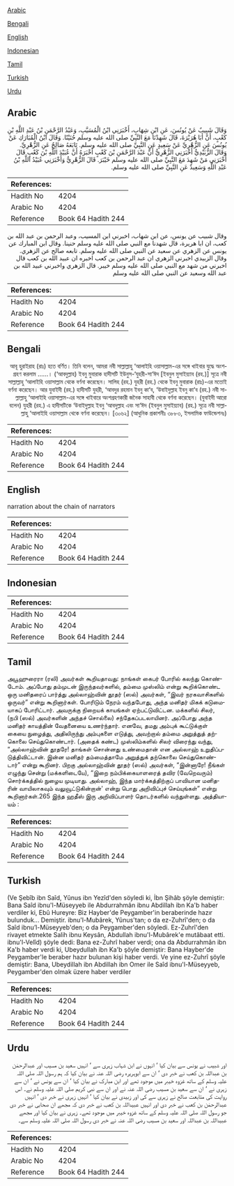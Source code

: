 [Arabic](#arabic)

[Bengali](#bengali)

[English](#english)

[Indonesian](#indonesian)

[Tamil](#tamil)

[Turkish](#turkish)

[Urdu](#urdu)

## Arabic


<div dir="rtl" lang="ar" style={{fontSize:'larger',backgroundColor:'#f8f9fa',padding:20}}>
وَقَالَ شَبِيبٌ عَنْ يُونُسَ، عَنِ ابْنِ شِهَابٍ، أَخْبَرَنِي ابْنُ الْمُسَيَّبِ، وَعَبْدُ الرَّحْمَنِ بْنُ عَبْدِ اللَّهِ بْنِ كَعْبٍ، أَنَّ أَبَا هُرَيْرَةَ، قَالَ شَهِدْنَا مَعَ النَّبِيِّ صلى الله عليه وسلم حُنَيْنًا‏.‏ وَقَالَ ابْنُ الْمُبَارَكِ عَنْ يُونُسَ عَنِ الزُّهْرِيِّ عَنْ سَعِيدٍ عَنِ النَّبِيِّ صلى الله عليه وسلم‏.‏ تَابَعَهُ صَالِحٌ عَنِ الزُّهْرِيِّ‏.‏ وَقَالَ الزُّبَيْدِيُّ أَخْبَرَنِي الزُّهْرِيُّ أَنَّ عَبْدَ الرَّحْمَنِ بْنَ كَعْبٍ أَخْبَرَهُ أَنَّ عُبَيْدَ اللَّهِ بْنَ كَعْبٍ قَالَ أَخْبَرَنِي مَنْ شَهِدَ مَعَ النَّبِيِّ صلى الله عليه وسلم خَيْبَرَ‏.‏ قَالَ الزُّهْرِيُّ وَأَخْبَرَنِي عُبَيْدُ اللَّهِ بْنُ عَبْدِ اللَّهِ وَسَعِيدٌ عَنِ النَّبِيِّ صلى الله عليه وسلم‏.‏
</div>
<div style={{backgroundColor:'#f8f9fa',padding:20, marginBottom: 10}}><table> <thead> <tr> <th>References:</th> <th></th> </tr> </thead> <tbody><tr><td>Hadith No</td><td>4204</td></tr><tr><td>Arabic No</td><td>4204</td></tr><tr><td>Reference</td><td>Book 64 Hadith 244</td></tr></tbody></table></div>


<div dir="rtl" lang="ar" style={{fontSize:'larger',backgroundColor:'#f8f9fa',padding:20}}>
وقال شبيب عن يونس، عن ابن شهاب، اخبرني ابن المسيب، وعبد الرحمن بن عبد الله بن كعب، ان ابا هريرة، قال شهدنا مع النبي صلى الله عليه وسلم حنينا. وقال ابن المبارك عن يونس عن الزهري عن سعيد عن النبي صلى الله عليه وسلم. تابعه صالح عن الزهري. وقال الزبيدي اخبرني الزهري ان عبد الرحمن بن كعب اخبره ان عبيد الله بن كعب قال اخبرني من شهد مع النبي صلى الله عليه وسلم خيبر. قال الزهري واخبرني عبيد الله بن عبد الله وسعيد عن النبي صلى الله عليه وسلم
</div>
<div style={{backgroundColor:'#f8f9fa',padding:20, marginBottom: 10}}><table> <thead> <tr> <th>References:</th> <th></th> </tr> </thead> <tbody><tr><td>Hadith No</td><td>4204</td></tr><tr><td>Arabic No</td><td>4204</td></tr><tr><td>Reference</td><td>Book 64 Hadith 244</td></tr></tbody></table></div>

## Bengali


<div dir="rtl" lang="bn" style={{fontSize:'larger',backgroundColor:'#f8f9fa',padding:20}}>
আবূ হুরাইরাহ (রাঃ) হতে বর্ণিত। তিনি বলেন, আমরা নবী সাল্লাল্লাহু ‘আলাইহি ওয়াসাল্লাম-এর সঙ্গে খাইবার যুদ্ধে অংশগ্রহণ করলাম ......। (‘আবদুল্লাহ) ইবনু মুবারাক হাদীসটি ইউনুস-‘যুহরী-সা‘ঈদ [ইবনুল মুসাইয়্যাব (রহ.)] সূত্রে নবী সাল্লাল্লাহু ‘আলাইহি ওয়াসাল্লাম থেকে বর্ণনা করেছেন। সালিহ (রহ.) যুহরী (রহ.) থেকে ইবনু মুবারাক (রাঃ)-এর মতোই বর্ণনা করেছেন। আর যুবাইদী (রহ.) হাদীসটি যুহরী, ‘আবদুর রহমান ইবনু কা‘ব, ‘উবাইদুল্লাহ ইবনু কা‘ব (রহ.) নবী সাল্লাল্লাহু ‘আলাইহি ওয়াসাল্লাম-এর সঙ্গে খাইবারে অংশগ্রহণকারী জনৈক সাহাবী থেকে বর্ণনা করেছেন। (যুবাইদী আরো বলেন) যুহরী (রহ.) এ হাদীসটিকে ‘উবাইদুল্লাহ ইবনু ‘আবদুল্লাহ এবং সা‘ঈদ (ইবনুল মুসাইয়্যাব) (রহ.) সূত্রে নবী সাল্লাল্লাহু ‘আলাইহি ওয়াসাল্লাম থেকে বর্ণনা করেছেন। [৩০৬২] (আধুনিক প্রকাশনীঃ ৩৮৮৩, ইসলামিক ফাউন্ডেশনঃ)
</div>
<div style={{backgroundColor:'#f8f9fa',padding:20, marginBottom: 10}}><table> <thead> <tr> <th>References:</th> <th></th> </tr> </thead> <tbody><tr><td>Hadith No</td><td>4204</td></tr><tr><td>Arabic No</td><td>4204</td></tr><tr><td>Reference</td><td>Book 64 Hadith 244</td></tr></tbody></table></div>

## English


<div dir="ltr" lang="en" style={{fontSize:'larger',backgroundColor:'#f8f9fa',padding:20}}>
narration about the chain of narrators
</div>
<div style={{backgroundColor:'#f8f9fa',padding:20, marginBottom: 10}}><table> <thead> <tr> <th>References:</th> <th></th> </tr> </thead> <tbody><tr><td>Hadith No</td><td>4204</td></tr><tr><td>Arabic No</td><td>4204</td></tr><tr><td>Reference</td><td>Book 64 Hadith 244</td></tr></tbody></table></div>

## Indonesian


<div dir="ltr" lang="id" style={{fontSize:'larger',backgroundColor:'#f8f9fa',padding:20}}>

</div>
<div style={{backgroundColor:'#f8f9fa',padding:20, marginBottom: 10}}><table> <thead> <tr> <th>References:</th> <th></th> </tr> </thead> <tbody><tr><td>Hadith No</td><td>4204</td></tr><tr><td>Arabic No</td><td>4204</td></tr><tr><td>Reference</td><td>Book 64 Hadith 244</td></tr></tbody></table></div>

## Tamil


<div dir="ltr" lang="ta" style={{fontSize:'larger',backgroundColor:'#f8f9fa',padding:20}}>
அபூஹுரைரா (ரலி) அவர்கள் கூறியதாவது: நாங்கள் கைபர் போரில் கலந்து கொண்டோம். அப்போது தம்முடன் இருந்தவர்களில், தம்மை முஸ்லிம் என்று கூறிக்கொண்ட ஒரு மனிதரைப் பார்த்து அல்லாஹ்வின் தூதர் (ஸல்) அவர்கள், “இவர் நரகவாசிகளில் ஒருவர்” என்று கூறினார்கள். போரிடும் நேரம் வந்தபோது, அந்த மனிதர் மிகக் கடுமையாகப் போரிட்டார். அவருக்கு நிறையக் காயங்கள் ஏற்பட்டுவிட்டன. மக்களில் சிலர், (நபி (ஸல்) அவர்களின் அந்தச் சொல்லை) சந்தேகப்படலாயினர். அப்போது அந்த மனிதர் காயத்தின் வேதனையை உணர்ந்தார். எனவே, தமது அம்புக் கூட்டுக்குள் கையை நுழைத்து, அதிலிருந்து அம்புகளை எடுத்து, அவற்றால் தம்மை அறுத்துத் தற்கொலை செய்துகொண்டார். (அதைக் கண்ட) முஸ்லிம்களில் சிலர் விரைந்து வந்து, “அல்லாஹ்வின் தூதரே! தாங்கள் சொன்னது உண்மைதான் என அல்லாஹ் உறுதிப்படுத்திவிட்டான். இன்ன மனிதர் தம்மைத்தாமே அறுத்துக் தற்கொலை செய்துகொண்டார்” என்று கூறினர். பிறகு அல்லாஹ்வின் தூதர் (ஸல்) அவர்கள், “இன்னாரே! நீங்கள் எழுந்து சென்று (மக்களிடையே), “இறை நம்பிக்கையாளரைத் தவிர (வேறெவரும்) சொர்க்கத்தில் நுழைய முடியாது. அல்லாஹ், இந்த மார்க்கத்திற்குப் பாவியான மனிதரின் வாயிலாகவும் வலுவூட்டுகின்றான்' என்று பொது அறிவிப்புச் செய்யுங்கள்” என்று கூறினார்கள்.265 இந்த ஹதீஸ் இரு அறிவிப்பாளர் தொடர்களில் வந்துள்ளது. அத்தியாயம் :
</div>
<div style={{backgroundColor:'#f8f9fa',padding:20, marginBottom: 10}}><table> <thead> <tr> <th>References:</th> <th></th> </tr> </thead> <tbody><tr><td>Hadith No</td><td>4204</td></tr><tr><td>Arabic No</td><td>4204</td></tr><tr><td>Reference</td><td>Book 64 Hadith 244</td></tr></tbody></table></div>

## Turkish


<div dir="ltr" lang="tr" style={{fontSize:'larger',backgroundColor:'#f8f9fa',padding:20}}>
(Ve Şebîb ibn Saîd, Yûnus ibn Yezîd'den söyledi ki, İbn Şihâb şöyle demiştir: Bana Saîd ibnu'l-Müseyyeb ile Abdurrahmân ibnu Abdillah ibn Ka'b haber verdiler ki, Ebû Hureyre: Biz Hayber'de Peygamber'in beraberinde hazır bulunduk... Demiştir. ibnu'l-Mubârek, Yûnus'tan; o da ez-Zuhrî'den; o da Saîd ibnu’l-Müseyyeb'den; o da Peygamber'den söyledi. Ez-Zuhrî'den rivayet etmekte Salih ibnu Keysân, Abdullah ibnu'l-Mubârek'e mutâbaat etti. ibnu'l-Velîd) şöyle dedi: Bana ez-Zuhrî haber verdi; ona da Abdurrahmân ibn Ka'b haber verdi ki, Ubeydullah ibn Ka'b şöyle demiştir: Bana Hayber'de Peygamber'le beraber hazır bulunan kişi haber verdi. Ve yine ez-Zuhrî şöyle demiştir: Bana, Ubeydillah ibn Abdillah ibn Omer ile Saîd ibnu'l-Müseyyeb, Peygamber'den olmak üzere haber verdiler
</div>
<div style={{backgroundColor:'#f8f9fa',padding:20, marginBottom: 10}}><table> <thead> <tr> <th>References:</th> <th></th> </tr> </thead> <tbody><tr><td>Hadith No</td><td>4204</td></tr><tr><td>Arabic No</td><td>4204</td></tr><tr><td>Reference</td><td>Book 64 Hadith 244</td></tr></tbody></table></div>

## Urdu


<div dir="rtl" lang="ur" style={{fontSize:'larger',backgroundColor:'#f8f9fa',padding:20}}>
اور شبیب نے یونس سے بیان کیا ‘ انہوں نے ابن شہاب زہری سے ‘ انہیں سعید بن مسیب اور عبدالرحمٰن بن عبداللہ بن کعب نے خبر دی ‘ ان سے ابوہریرہ رضی اللہ عنہ نے بیان کیا کہ ہم رسول اللہ صلی اللہ علیہ وسلم کے ساتھ غزوہ خیبر میں موجود تھے اور ابن مبارک نے بیان کیا ‘ ان سے یونس نے ‘ ان سے زہری نے ‘ ان سے سعید بن مسیب رضی اللہ عنہ نے اور ان سے نبی کریم صلی اللہ علیہ وسلم نے۔ اس روایت کی متابعت صالح نے زہری سے کی اور زبیدی نے بیان کیا ‘ انہیں زہری نے خبر دی ‘ انہیں عبدالرحمٰن بن کعب نے خبر دی اور انہیں عبیداللہ بن کعب نے خبر دی کہ مجھے ان صحابی نے خبر دی جو رسول اللہ صلی اللہ علیہ وسلم کے ساتھ غزوہ خیبر میں موجود تھے۔ زہری نے بیان کیا اور مجھے عبیداللہ بن عبداللہ اور سعید بن مسیب رضی اللہ عنہ نے خبر دی رسول اللہ صلی اللہ علیہ وسلم سے۔
</div>
<div style={{backgroundColor:'#f8f9fa',padding:20, marginBottom: 10}}><table> <thead> <tr> <th>References:</th> <th></th> </tr> </thead> <tbody><tr><td>Hadith No</td><td>4204</td></tr><tr><td>Arabic No</td><td>4204</td></tr><tr><td>Reference</td><td>Book 64 Hadith 244</td></tr></tbody></table></div>